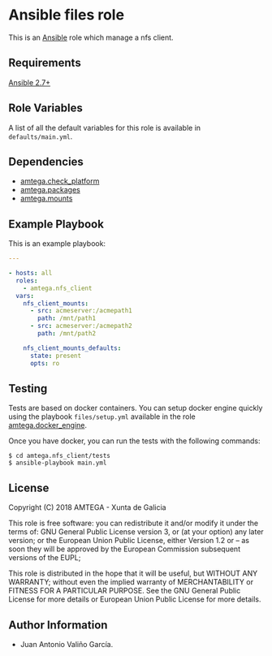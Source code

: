 # Ansible files role

This is an [Ansible](http://www.ansible.com) role which manage a nfs client.

## Requirements

[Ansible 2.7+](http://docs.ansible.com/ansible/latest/intro_installation.html)

## Role Variables

A list of all the default variables for this role is available in `defaults/main.yml`.

## Dependencies

- [amtega.check_platform](https://galaxy.ansible.com/amtega/check_platform)
- [amtega.packages](https://galaxy.ansible.com/amtega/packages)
- [amtega.mounts](https://galaxy.ansible.com/amtega/mounts)

## Example Playbook

This is an example playbook:

```yaml
---

- hosts: all
  roles:
    - amtega.nfs_client
  vars:    
    nfs_client_mounts:
      - src: acmeserver:/acmepath1
        path: /mnt/path1
      - src: acmeserver:/acmepath2
        path: /mnt/path2

    nfs_client_mounts_defaults:
      state: present
      opts: ro
```

## Testing

Tests are based on docker containers. You can setup docker engine quickly using the playbook `files/setup.yml` available in the role [amtega.docker_engine](https://galaxy.ansible.com/amtega/docker_engine).

Once you have docker, you can run the tests with the following commands:

```shell
$ cd amtega.nfs_client/tests
$ ansible-playbook main.yml
```

## License

Copyright (C) 2018 AMTEGA - Xunta de Galicia

This role is free software: you can redistribute it and/or modify
it under the terms of:
GNU General Public License version 3, or (at your option) any later version;
or the European Union Public License, either Version 1.2 or – as soon
they will be approved by the European Commission ­subsequent versions of
the EUPL;

This role is distributed in the hope that it will be useful,
but WITHOUT ANY WARRANTY; without even the implied warranty of
MERCHANTABILITY or FITNESS FOR A PARTICULAR PURPOSE.  See the
GNU General Public License for more details or European Union Public License for more details.

## Author Information

- Juan Antonio Valiño García.
